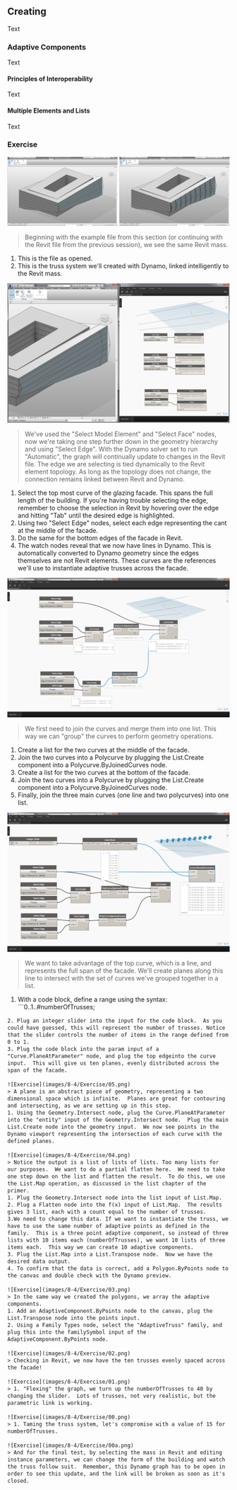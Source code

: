 ## Creating
Text

### Adaptive Components
Text

#### Principles of Interoperability
Text

#### Multiple Elements and Lists
Text
### Exercise

![Exercise](images/8-4/Exercise/10.png)
> Beginning with the example file from this section (or continuing with the Revit file from the previous session), we see the same Revit mass.
1. This is the file as opened.
2. This is the truss system we'll created with Dynamo, linked intelligently to the Revit mass.

![Exercise](images/8-4/Exercise/08.png)
> We've used the "Select Model Element" and "Select Face" nodes, now we're taking one step further down in the geometry hierarchy and using "Select Edge".  With the Dynamo solver set to run "Automatic", the graph will continually update to changes in the Revit file. The edge we are selecting is tied dynamically to the Revit element topology.  As long as the topology does not change, the connection remains linked between Revit and Dynamo.
1. Select the top most curve of the glazing facade.  This spans the full length of the building.  If you're having trouble selecting the edge, remember to choose the selection in Revit by hovering over the edge and hitting "Tab" until the desired edge is highlighted.
2. Using two "Select Edge" nodes, select each edge representing the cant at the middle of the facade.
3. Do the same for the bottom edges of the facade in Revit.
4. The watch nodes reveal that we now have lines in Dynamo.  This is automatically converted to Dynamo geometry since the edges themselves are not Revit elements.  These curves are the references we'll use to instantiate adaptive trusses across the facade.

![Exercise](images/8-4/Exercise/07.png)
> We first need to join the curves and merge them into one list.  This way we can "group" the curves to perform geometry operations.
1. Create a list for the two curves at the middle of the facade.
2. Join the two curves into a Polycurve by plugging the List.Create component into a Polycurve.ByJoinedCurves node.
3. Create a list for the two curves at the bottom of the facade.
4. Join the two curves into a Polycurve by plugging the List.Create component into a Polycurve.ByJoinedCurves node.
5. Finally, join the three main curves (one line and two polycurves) into one list.

![Exercise](images/8-4/Exercise/06.png)
> We want to take advantage of the top curve, which is a line, and represents the full span of the facade.  We'll create planes along this line to intersect with the set of curves we've grouped together in a list.
1. With a code block, define a range using the syntax: ```0..1..#numberOfTrusses;
```
2. Plug an integer slider into the input for the code block.  As you could have guessed, this will represent the number of trusses. Notice that the slider controls the number of items in the range defined from 0 to 1.
3. Plug the code block into the param input of a "Curve.PlaneAtParameter" node, and plug the top edgeinto the curve input.  This will give us ten planes, evenly distributed across the span of the facade.

![Exercise](images/8-4/Exercise/05.png)
> A plane is an abstract piece of geometry, representing a two dimensional space which is infinite.  Planes are great for contouring and intersecting, as we are setting up in this step.
1. Using the Geometry.Intersect node, plug the Curve.PlaneAtParameter into the "entity" input of the Geometry.Intersect node.  Plug the main List.Create node into the geometry input.  We now see points in the Dynamo viewport representing the intersection of each curve with the defined planes.

![Exercise](images/8-4/Exercise/04.png)
> Notice the output is a list of lists of lists. Too many lists for our purposes.  We want to do a partial flatten here.  We need to take one step down on the list and flatten the result.  To do this, we use the List.Map operation, as discussed in the list chapter of the primer.
1. Plug the Geometry.Intersect node into the list input of List.Map.
2. Plug a Flatten node into the f(x) input of List.Map.  The results gives 3 list, each with a count equal to the number of trusses.
3.We need to change this data. If we want to instantiate the truss, we have to use the same number of adaptive points as defined in the family.  This is a three point adaptive component, so instead of three lists with 10 items each (numberOfTrusses), we want 10 lists of three items each.  This way we can create 10 adaptive components.
3. Plug the List.Map into a List.Transpose node.  Now we have the desired data output.
4. To confirm that the data is correct, add a Polygon.ByPoints node to the canvas and double check with the Dynamo preview.

![Exercise](images/8-4/Exercise/03.png)
> In the same way we created the polygons, we array the adaptive components.
1. Add an AdaptiveComponent.ByPoints node to the canvas, plug the List.Transpose node into the points input.
2. Using a Family Types node, select the "AdaptiveTruss" family, and plug this into the familySymbol input of the AdaptiveComponent.ByPoints node.

![Exercise](images/8-4/Exercise/02.png)
> Checking in Revit, we now have the ten trusses evenly spaced across the facade!

![Exercise](images/8-4/Exercise/01.png)
> 1. "Flexing" the graph, we turn up the numberOfTrusses to 40 by changing the slider.  Lots of trusses, not very realistic, but the parametric link is working.

![Exercise](images/8-4/Exercise/00.png)
> 1. Taming the truss system, let's compromise with a value of 15 for numberOfTrusses.

![Exercise](images/8-4/Exercise/00a.png)
> And for the final test, by selecting the mass in Revit and editing instance parameters, we can change the form of the building and watch the truss follow suit.  Remember, this Dynamo graph has to be open in order to see this update, and the link will be broken as soon as it's closed.



